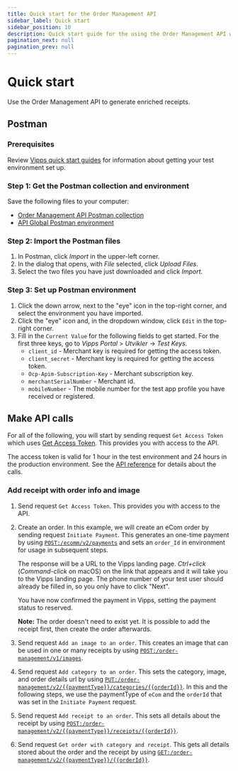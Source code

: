 ```yaml
---
title: Quick start for the Order Management API
sidebar_label: Quick start
sidebar_position: 10
description: Quick start guide for the using the Order Management API with Postman.
pagination_next: null
pagination_prev: null
---
```


# Quick start

Use the Order Management API to generate enriched receipts.

## Postman

### Prerequisites

Review
[Vipps quick start guides](https://developer.vippsmobilepay.com/docs/vipps-developers/quick-start-guides)
for information about getting your test environment set up.

### Step 1: Get the Postman collection and environment

Save the following files to your computer:

* [Order Management API Postman collection](tools/vipps-order-management-api-postman-collection.json)
* [API Global Postman environment](https://raw.githubusercontent.com/vippsas/vipps-developers/master/tools/vipps-api-global-postman-environment.json)

### Step 2: Import the Postman files

1. In Postman, click *Import* in the upper-left corner.
1. In the dialog that opens, with *File* selected, click *Upload Files*.
1. Select the two files you have just downloaded and click *Import*.

### Step 3: Set up Postman environment

1. Click the down arrow, next to the "eye" icon in the top-right corner, and select the environment you have imported.
2. Click the "eye" icon and, in the dropdown window, click `Edit` in the top-right corner.
3. Fill in the `Current Value` for the following fields to get started. For the first three keys, go to *Vipps Portal* > *Utvikler* ->  *Test Keys*.
   * `client_id` - Merchant key is required for getting the access token.
   * `client_secret` - Merchant key is required for getting the access token.
   * `Ocp-Apim-Subscription-Key` - Merchant subscription key.
   * `merchantSerialNumber` - Merchant id.
   * `mobileNumber` - The mobile number for the test app profile you have received or registered.

## Make API calls

For all of the following, you will start by sending request `Get Access Token` which uses
[Get Access Token][access-token-endpoint].
This provides you with access to the API.

The access token is valid for 1 hour in the test environment
and 24 hours in the production environment.
See the
[API reference][order-mgmt-api-reference-url]
for details about the calls.

### Add receipt with order info and image

1. Send request `Get Access Token`. This provides you with access to the API.

1. Create an order.
   In this example, we will create an eCom order by sending request `Initiate Payment`.
   This generates an one-time payment by using
   [`POST:/ecomm/v2/payments`][ecom-initiate-payment-endpoint]
    and sets an `order_Id` in environment for usage in subsequent steps.

   The response will be a URL to the Vipps landing page.
   *Ctrl+click* (*Command-click* on macOS) on the link that appears and it will take
   you to the Vipps landing page.
   The phone number of your test user should already be filled in, so you only have to click "Next".

   You have now confirmed the payment in Vipps, setting the payment status to reserved.

   **Note:**
   The order doesn't need to exist yet. It is possible to add the receipt first, then create the order afterwards.

1. Send request `Add an image to an order`. This creates an image that can be used in one or many receipts by using
   [`POST:/order-management/v1/images`][add-image-endpoint].

1. Send request `Add category to an order`. This sets the category, image, and order details url by using
   [`PUT:/order-management/v2/{{paymentType}}/categories/{{orderId}}`][add-category-endpoint].
   In this and the following steps, we use the paymentType of `eCom` and the `orderId` that was set in the `Initiate Payment` request.

1. Send request `Add receipt to an order`. This sets all details about the receipt by using
   [`POST:/order-management/v2/{{paymentType}}/receipts/{{orderId}}`][add-receipt-endpoint].

1. Send request `Get order with category and receipt`. This gets all details stored about the order and the receipt by using
   [`GET:/order-management/v2/{{paymentType}}/{{orderId}}`][get-order-endpoint].


[order-mgmt-api-reference-url]: https://developer.vippsmobilepay.com/api/order-management
[add-image-endpoint]: https://developer.vippsmobilepay.com/api/order-management#tag/Image/operation/postImage
[add-category-endpoint]: https://developer.vippsmobilepay.com/api/order-management#tag/Category/operation/putCategoryV2
[add-receipt-endpoint]: https://developer.vippsmobilepay.com/api/order-management#tag/Receipt/operation/postReceiptV2
[get-order-endpoint]: https://developer.vippsmobilepay.com/api/order-management#tag/Order/operation/getOrderV2
[access-token-endpoint]: https://developer.vippsmobilepay.com/api/access-token#tag/Authorization-Service/operation/fetchAuthorizationTokenUsingPost
[portal-url]: https://portal.vipps.no
[ecom-initiate-payment-endpoint]: https://developer.vippsmobilepay.com/api/ecom#tag/Vipps-eCom-API/operation/initiatePaymentV3UsingPOST